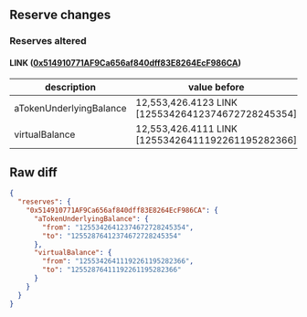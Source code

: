 ## Reserve changes

### Reserves altered

#### LINK ([0x514910771AF9Ca656af840dff83E8264EcF986CA](https://etherscan.io/address/0x514910771AF9Ca656af840dff83E8264EcF986CA))

| description | value before | value after |
| --- | --- | --- |
| aTokenUnderlyingBalance | 12,553,426.4123 LINK [12553426412374672728245354] | 12,552,876.4123 LINK [12552876412374672728245354] |
| virtualBalance | 12,553,426.4111 LINK [12553426411192261195282366] | 12,552,876.4111 LINK [12552876411192261195282366] |


## Raw diff

```json
{
  "reserves": {
    "0x514910771AF9Ca656af840dff83E8264EcF986CA": {
      "aTokenUnderlyingBalance": {
        "from": "12553426412374672728245354",
        "to": "12552876412374672728245354"
      },
      "virtualBalance": {
        "from": "12553426411192261195282366",
        "to": "12552876411192261195282366"
      }
    }
  }
}
```